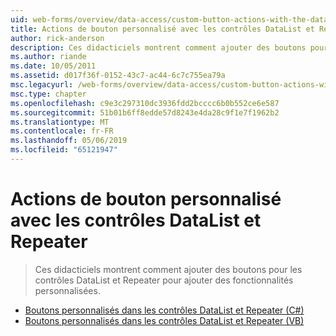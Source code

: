 ```yaml
---
uid: web-forms/overview/data-access/custom-button-actions-with-the-datalist-and-repeater/index
title: Actions de bouton personnalisé avec les contrôles DataList et Repeater | Microsoft Docs
author: rick-anderson
description: Ces didacticiels montrent comment ajouter des boutons pour les contrôles DataList et Repeater pour ajouter des fonctionnalités personnalisées.
ms.author: riande
ms.date: 10/05/2011
ms.assetid: d017f36f-0152-43c7-ac44-6c7c755ea79a
msc.legacyurl: /web-forms/overview/data-access/custom-button-actions-with-the-datalist-and-repeater
msc.type: chapter
ms.openlocfilehash: c9e3c297310dc3936fdd2bcccc6b0b552ce6e587
ms.sourcegitcommit: 51b01b6ff8edde57d8243e4da28c9f1e7f1962b2
ms.translationtype: MT
ms.contentlocale: fr-FR
ms.lasthandoff: 05/06/2019
ms.locfileid: "65121947"
---
```

# <a name="custom-button-actions-with-the-datalist-and-repeater"></a>Actions de bouton personnalisé avec les contrôles DataList et Repeater

> Ces didacticiels montrent comment ajouter des boutons pour les contrôles DataList et Repeater pour ajouter des fonctionnalités personnalisées.

- [Boutons personnalisés dans les contrôles DataList et Repeater (C#)](custom-buttons-in-the-datalist-and-repeater-cs.md)
- [Boutons personnalisés dans les contrôles DataList et Repeater (VB)](custom-buttons-in-the-datalist-and-repeater-vb.md)
